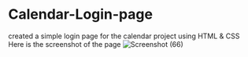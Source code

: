 # Calendar-Login-page
created a simple login page for the calendar project using HTML & CSS 
Here is the screenshot of the page
![Screenshot (66)](https://user-images.githubusercontent.com/92387052/177861972-50967bf9-e3b0-415e-8fb9-84e82eb87227.png)
